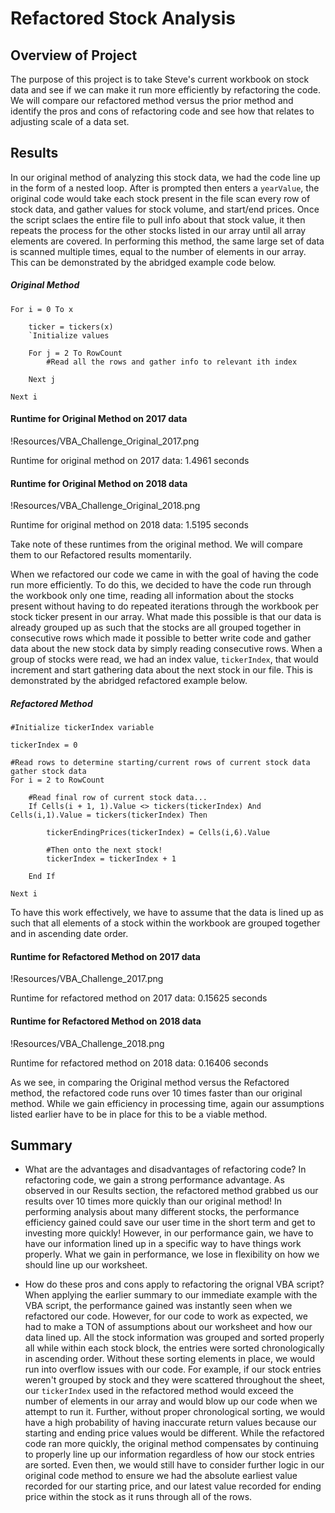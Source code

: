 # Refactored Stock Analysis 

## Overview of Project

The purpose of this project is to take Steve's current workbook on stock data and see if we can make
it run more efficiently by refactoring the code. We will compare our refactored method versus the prior
method and identify the pros and cons of refactoring code and see how that relates to adjusting scale
of a data set. 

## Results

In our original method of analyzing this stock data, we had the code line up in the form of a nested loop.
After is prompted then enters a `yearValue`, the original code would take each stock present in the file
scan every row of stock data, and gather values for stock volume, and start/end prices. Once the script
sclaes the entire file to pull info about that stock value, it then repeats the process for the other stocks
listed in our array until all array elements are covered. In performing this method, the same large set of 
data is scanned multiple times, equal to the number of elements in our array. This can be demonstrated by the
abridged example code below.  

##### Original Method

```
For i = 0 To x
	
	ticker = tickers(x)
	`Initialize values
		
	For j = 2 To RowCount
		#Read all the rows and gather info to relevant ith index
			
	Next j
		
Next i
```

#### Runtime for Original Method on 2017 data

!Resources/VBA_Challenge_Original_2017.png

Runtime for original method on 2017 data: 1.4961 seconds

#### Runtime for Original Method on 2018 data

!Resources/VBA_Challenge_Original_2018.png

Runtime for original method on 2018 data: 1.5195 seconds

Take note of these runtimes from the original method. We will compare them to our Refactored results momentarily.

When we refactored our code we came in with the goal of having the code run more efficiently. To do this, 
we decided to have the code run through the workbook only one time, reading all information about the stocks
present without having to do repeated iterations through the workbook per stock ticker present in our array. 
What made this possible is that our data is already grouped up as such that the stocks are all grouped together
in consecutive rows which made it possible to better write code and gather data about the new stock data by 
simply reading consecutive rows. When a group of stocks were read, we had an index value, `tickerIndex`, that 
would increment and start gathering data about the next stock in our file. This is demonstrated by the abridged
refactored example below.

##### Refactored Method

```
#Initialize tickerIndex variable

tickerIndex = 0

#Read rows to determine starting/current rows of current stock data gather stock data
For i = 2 to RowCount
	 
	#Read final row of current stock data...
	If Cells(i + 1, 1).Value <> tickers(tickerIndex) And Cells(i,1).Value = tickers(tickerIndex) Then
	
		tickerEndingPrices(tickerIndex) = Cells(i,6).Value
		
		#Then onto the next stock!
		tickerIndex = tickerIndex + 1 
	
	End If
	
Next i
```

To have this work effectively, we have to assume that the data is lined up as such that all elements of a stock 
within the workbook are grouped together and in ascending date order.

#### Runtime for Refactored Method on 2017 data

!Resources/VBA_Challenge_2017.png

Runtime for refactored method on 2017 data: 0.15625 seconds

#### Runtime for Refactored Method on 2018 data

!Resources/VBA_Challenge_2018.png

Runtime for refactored method on 2018 data: 0.16406 seconds

As we see, in comparing the Original method versus the Refactored method, the refactored code runs over 10 times faster
than our original method. While we gain efficiency in processing time, again our assumptions listed earlier have to be in 
place for this to be a viable method. 

## Summary

- What are the advantages and disadvantages of refactoring code?
In refactoring code, we gain a strong performance advantage. As observed in our Results section, the refactored method
grabbed us our results over 10 times more quickly than our original method! In performing analysis about many different 
stocks, the performance efficiency gained could save our user time in the short term and get to investing more quickly!
However, in our performance gain, we have to have our information lined up in a specific way to have things work properly. 
What we gain in performance, we lose in flexibility on how we should line up our worksheet. 

- How do these pros and cons apply to refactoring the orignal VBA script? 
When applying the earlier summary to our immediate example with the VBA script, the performance gained was instantly seen 
when we refactored our code. However, for our code to work as expected, we had to make a TON of assumptions about our 
worksheet and how our data lined up. All the stock information was grouped and sorted properly all while within each stock 
block, the entries were sorted chronologically in ascending order. Without these sorting elements in place, we would run into
overflow issues with our code. For example, if our stock entries weren't grouped by stock and they were scattered throughout 
the sheet, our `tickerIndex` used in the refactored method would exceed the number of elements in our array and would blow up
our code when we attempt to run it. Further, without proper chronological sorting, we would have a high probability of having 
inaccurate return values because our starting and ending price values would be different. While the refactored code ran more 
quickly, the original method compensates by continuing to properly line up our information regardless of how our stock entries
are sorted. Even then, we would still have to consider further logic in our original code method to ensure we had the absolute 
earliest value recorded for our starting price, and our latest value recorded for ending price within the stock as it runs 
through all of the rows. 
